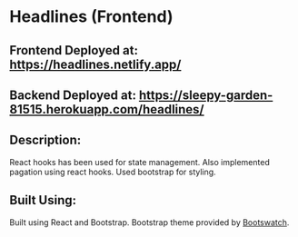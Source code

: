 # Headlines (Frontend)


## Frontend Deployed at: https://headlines.netlify.app/
## Backend Deployed at: https://sleepy-garden-81515.herokuapp.com/headlines/


## Description:

React hooks has been used for state management. Also implemented pagation using react hooks. Used bootstrap for styling.

## Built Using:

Built using React and Bootstrap. Bootstrap theme provided by [Bootswatch](https://bootswatch.com/). 
